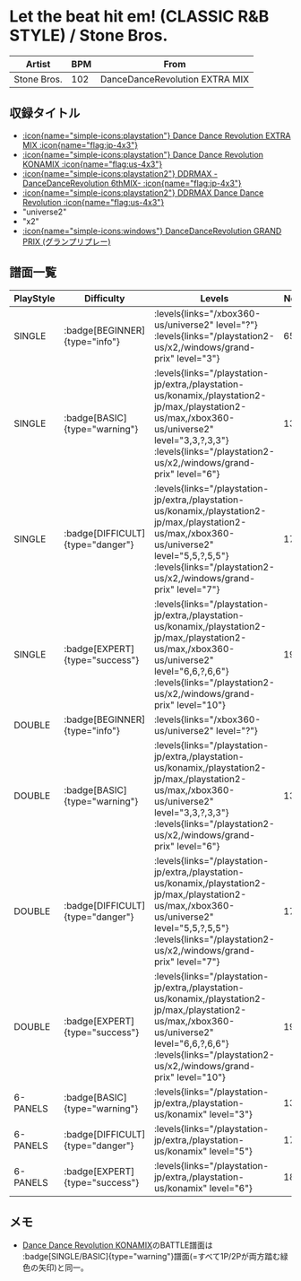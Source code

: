 # Let the beat hit em! (CLASSIC R&B STYLE) / Stone Bros.

|Artist|BPM|From|
|------|---|----|
|Stone Bros.|102|DanceDanceRevolution EXTRA MIX|

## 収録タイトル

- [:icon{name="simple-icons:playstation"} Dance Dance Revolution EXTRA MIX :icon{name="flag:jp-4x3"}](/playstation-jp/extra)
- [:icon{name="simple-icons:playstation"} Dance Dance Revolution KONAMIX :icon{name="flag:us-4x3"}](/playstation-us/konamix)
- [:icon{name="simple-icons:playstation2"} DDRMAX -DanceDanceRevolution 6thMIX- :icon{name="flag:jp-4x3"}](/playstation2-jp/max)
- [:icon{name="simple-icons:playstation2"} DDRMAX Dance Dance Revolution :icon{name="flag:us-4x3"}](/playstation2-us/max)
- "universe2"
- "x2"
- [:icon{name="simple-icons:windows"} DanceDanceRevolution GRAND PRIX (グランプリプレー)](/windows/grand-prix)

## 譜面一覧

|PlayStyle|Difficulty|Levels|Notes|Movie|
|---------|----------|------|-----|-----|
|SINGLE| :badge[BEGINNER]{type="info"}| :levels{links="/xbox360-us/universe2" level="?"} :levels{links="/playstation2-us/x2,/windows/grand-prix" level="3"}|65/0||
|SINGLE| :badge[BASIC]{type="warning"}| :levels{links="/playstation-jp/extra,/playstation-us/konamix,/playstation2-jp/max,/playstation2-us/max,/xbox360-us/universe2" level="3,3,?,3,3"} :levels{links="/playstation2-us/x2,/windows/grand-prix" level="6"}|133/0||
|SINGLE| :badge[DIFFICULT]{type="danger"}| :levels{links="/playstation-jp/extra,/playstation-us/konamix,/playstation2-jp/max,/playstation2-us/max,/xbox360-us/universe2" level="5,5,?,5,5"} :levels{links="/playstation2-us/x2,/windows/grand-prix" level="7"}|172/0||
|SINGLE| :badge[EXPERT]{type="success"}| :levels{links="/playstation-jp/extra,/playstation-us/konamix,/playstation2-jp/max,/playstation2-us/max,/xbox360-us/universe2" level="6,6,?,6,6"} :levels{links="/playstation2-us/x2,/windows/grand-prix" level="10"}|192/0||
|DOUBLE| :badge[BEGINNER]{type="info"}| :levels{links="/xbox360-us/universe2" level="?"}|||
|DOUBLE| :badge[BASIC]{type="warning"}| :levels{links="/playstation-jp/extra,/playstation-us/konamix,/playstation2-jp/max,/playstation2-us/max,/xbox360-us/universe2" level="3,3,?,3,3"} :levels{links="/playstation2-us/x2,/windows/grand-prix" level="6"}|134/0||
|DOUBLE| :badge[DIFFICULT]{type="danger"}| :levels{links="/playstation-jp/extra,/playstation-us/konamix,/playstation2-jp/max,/playstation2-us/max,/xbox360-us/universe2" level="5,5,?,5,5"} :levels{links="/playstation2-us/x2,/windows/grand-prix" level="7"}|172/0||
|DOUBLE| :badge[EXPERT]{type="success"}| :levels{links="/playstation-jp/extra,/playstation-us/konamix,/playstation2-jp/max,/playstation2-us/max,/xbox360-us/universe2" level="6,6,?,6,6"} :levels{links="/playstation2-us/x2,/windows/grand-prix" level="10"}|190/0||
|6-PANELS| :badge[BASIC]{type="warning"}| :levels{links="/playstation-jp/extra,/playstation-us/konamix" level="3"}|133/0||
|6-PANELS| :badge[DIFFICULT]{type="danger"}| :levels{links="/playstation-jp/extra,/playstation-us/konamix" level="5"}|172/0||
|6-PANELS| :badge[EXPERT]{type="success"}| :levels{links="/playstation-jp/extra,/playstation-us/konamix" level="6"}|189/0||

## メモ

- [Dance Dance Revolution KONAMIX](/playstation-us/konamix)のBATTLE譜面は :badge[SINGLE/BASIC]{type="warning"}譜面(=すべて1P/2Pが両方踏む緑色の矢印)と同一。
